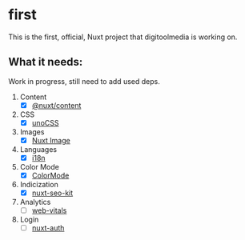 # first
This is the first, official, Nuxt project that digitoolmedia is working on.

## What it needs:
Work in progress, still need to add used deps.

1. Content
    - [x] [@nuxt/content](https://github.com/nuxt/content)
2. CSS
    - [x] [unoCSS](https://github.com/unocss/unocss)
3. Images
    - [x] [Nuxt Image](https://github.com/nuxt/image)
4. Languages
    - [x] [i18n](https://github.com/nuxt-modules/i18n)
5. Color Mode
    - [x] [ColorMode](https://github.com/nuxt-modules/color-mode)
6. Indicization
    - [x] [nuxt-seo-kit](https://github.com/harlan-zw/nuxt-seo-kit)
7. Analytics
    - [ ] [web-vitals](https://github.com/nuxt-modules/web-vitals)
8.  Login
    - [ ] [nuxt-auth](https://github.com/sidebase/nuxt-auth)